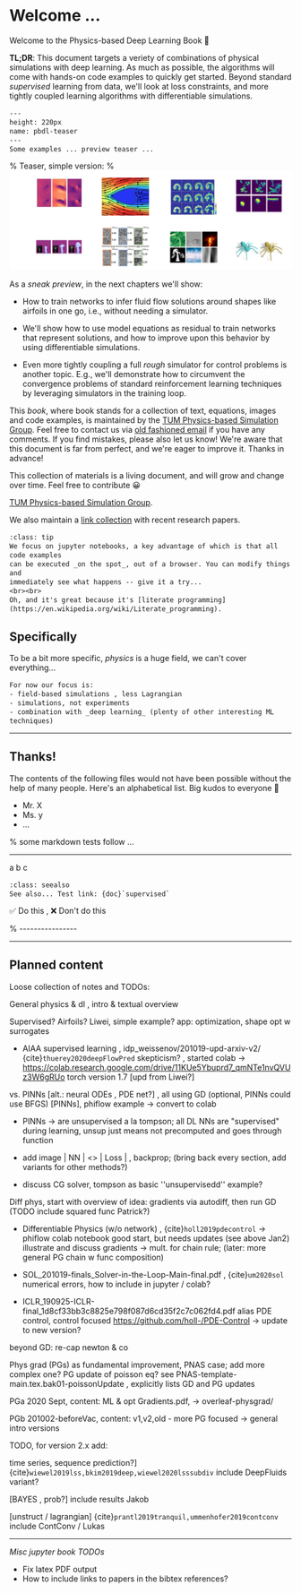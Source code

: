 Welcome ... 
============================

Welcome to the Physics-based Deep Learning Book 👋

**TL;DR**: This document targets 
a veriety of combinations of physical simulations with deep learning.
As much as possible, the algorithms will come with hands-on code examples to quickly get started.
Beyond standard _supervised_ learning from data, we'll look at loss constraints, and 
more tightly coupled learning algorithms with differentiable simulations.

```{figure} resources/teaser.png
---
height: 220px
name: pbdl-teaser
---
Some examples ... preview teaser ...
```
% Teaser, simple version:
% ![Teaser, simple version](resources/teaser.png)


As a _sneak preview_, in the next chapters we'll show:

- How to train networks to infer fluid flow solutions around shapes like airfoils in one go, i.e., without needing a simulator.

- We'll show how to use model equations as residual to train networks that represent solutions, and how to improve upon this behavior by using differentiable simulations.

- Even more tightly coupling a full _rough_ simulator for control problems is another topic. E.g., we'll demonstrate how to circumvent the convergence problems of standard reinforcement learning techniques by leveraging simulators in the training loop.

This _book_, where book stands for a collection of text, equations, images and code examples,
is maintained by the
[TUM Physics-based Simulation Group](https://ge.in.tum.de). Feel free to contact us via
[old fashioned email](mailto:i15ge@cs.tum.edu) if you have any comments. 
If you find mistakes, please also let us know! We're aware that this document is far from perfect,
and we're eager to improve it. Thanks in advance!

This collection of materials is a living document, and will grow and change over time. 
Feel free to contribute 😀

[TUM Physics-based Simulation Group](https://ge.in.tum.de).

We also maintain a [link collection](https://github.com/thunil/Physics-Based-Deep-Learning) with recent research papers.

```{admonition} Code, executable, right here, right now
:class: tip
We focus on jupyter notebooks, a key advantage of which is that all code examples
can be executed _on the spot_, out of a browser. You can modify things and 
immediately see what happens -- give it a try...
<br><br>
Oh, and it's great because it's [literate programming](https://en.wikipedia.org/wiki/Literate_programming).
```

## Specifically

To be a bit more specific, _physics_ is a huge field, we can't cover everything... 

```{note}
For now our focus is:
- field-based simulations , less Lagrangian
- simulations, not experiments
- combination with _deep learning_ (plenty of other interesting ML techniques)
```

---


## Thanks!

The contents of the following files would not have been possible without the help of many people. Here's an alphabetical list. Big kudos to everyone 🙏

- Mr. X
- Ms. y
- ...






% some markdown tests follow ...

---

a b c

```{admonition} My title2
:class: seealso
See also... Test link: {doc}`supervised`
```

✅  Do this , ❌  Don't do this

% ----------------

---


## Planned content

Loose collection of notes and TODOs:

General physics & dl , intro & textual overview

Supervised? Airfoils? Liwei, simple example? app: optimization, shape opt w surrogates

-    AIAA supervised learning , idp_weissenov/201019-upd-arxiv-v2/  {cite}`thuerey2020deepFlowPred`
    skepticism? , started colab -> https://colab.research.google.com/drive/11KUe5Ybuprd7_qmNTe1nvQVUz3W6gRUo
    torch version 1.7 [upd from Liwei?]

vs. PINNs [alt.: neural ODEs , PDE net?] , all using GD (optional, PINNs could use BFGS)
    [PINNs], phiflow example -> convert to colab

-    PINNs -> are unsupervised a la tompson; all DL NNs are "supervised" during learning, unsup just means not precomputed and goes through function

-    add image | NN | <> | Loss | , backprop; (bring back every section, add variants for other methods?)

-    discuss CG solver, tompson as basic ''unsupervisedd'' example?

Diff phys, start with overview of idea: gradients via autodiff, then run GD
        (TODO include squared func Patrick?)

-    Differentiable Physics (w/o network) , {cite}`holl2019pdecontrol` 
        -> phiflow colab notebook good start, but needs updates (see above Jan2)
    illustrate and discuss gradients -> mult. for chain rule; (later: more general PG chain w func composition)

-    SOL_201019-finals_Solver-in-the-Loop-Main-final.pdf , {cite}`um2020sol` 
        numerical errors, how to include in jupyter / colab?

-    ICLR_190925-ICLR-final_1d8cf33bb3c8825e798f087d6cd35f2c7c062fd4.pdf alias
        PDE control, control focused
        https://github.com/holl-/PDE-Control    -> update to new version?

beyond GD: re-cap newton & co

Phys grad (PGs) as fundamental improvement, PNAS case; add more complex one?
        PG update of poisson eq? see PNAS-template-main.tex.bak01-poissonUpdate , explicitly lists GD and PG updates

PGa 2020 Sept, content: ML & opt
    Gradients.pdf, -> overleaf-physgrad/ 

PGb 201002-beforeVac, content: v1,v2,old - more PG focused
    -> general intro versions

TODO, for version 2.x add: 

time series, sequence prediction?] {cite}`wiewel2019lss,bkim2019deep,wiewel2020lsssubdiv`
    include DeepFluids variant?

[BAYES , prob?]
    include results Jakob

[unstruct / lagrangian] {cite}`prantl2019tranquil,ummenhofer2019contconv`
    include ContConv / Lukas


---

_Misc jupyter book TODOs_

- Fix latex PDF output
- How to include links to papers in the bibtex references?


